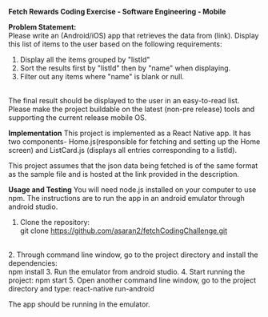 **Fetch Rewards Coding Exercise - Software Engineering - Mobile**
<br/>


**Problem Statement:**  
Please write an (Android/iOS) app that retrieves the data from (link).
Display this list of items to the user based on the following requirements:
1.	Display all the items grouped by "listId"
2.	Sort the results first by "listId" then by "name" when displaying.
3.	Filter out any items where "name" is blank or null.
<br/>
The final result should be displayed to the user in an easy-to-read list. Please make the project buildable on the latest (non-pre release) tools and supporting the current release mobile OS.

**Implementation**
This project is implemented as a React Native app. It has two components- Home.js(responsible for fetching and setting up the Home screen) and ListCard.js (displays all entries corresponding to a listId).

This project assumes that the json data being fetched is of the same format as the sample file and is hosted at the link provided in the description.

**Usage and Testing**
You will need node.js installed on your computer to use npm. The instructions are to run the app in an android emulator through android studio.
1. Clone the repository:<br/>
git clone https://github.com/asaran2/fetchCodingChallenge.git
<br/>
2. Through command line window, go to the project directory and install the dependencies:<br/>
npm install 
3. Run the emulator from android studio.
4. Start running the project:
npm start
5. Open another command line window, go to the project directory and type:
react-native run-android

The app should be running in the emulator.
